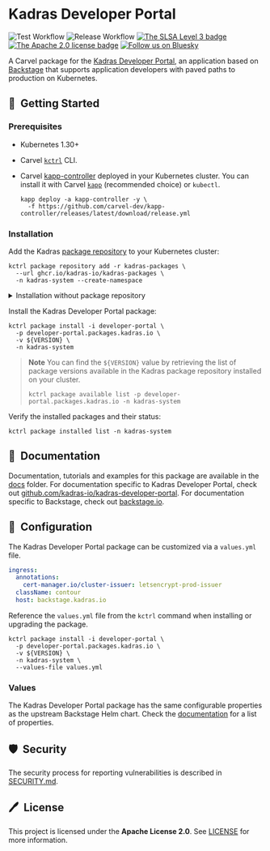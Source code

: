 # Kadras Developer Portal

![Test Workflow](https://github.com/kadras-io/package-for-developer-portal/actions/workflows/test.yml/badge.svg)
![Release Workflow](https://github.com/kadras-io/package-for-developer-portal/actions/workflows/release.yml/badge.svg)
[![The SLSA Level 3 badge](https://slsa.dev/images/gh-badge-level3.svg)](https://slsa.dev/spec/v1.0/levels)
[![The Apache 2.0 license badge](https://img.shields.io/badge/License-Apache_2.0-blue.svg)](https://opensource.org/licenses/Apache-2.0)
[![Follow us on Bluesky](https://img.shields.io/static/v1?label=Bluesky&message=Follow&color=1DA1F2)](https://bsky.app/profile/kadras.bsky.social)

A Carvel package for the [Kadras Developer Portal](https://github.com/kadras-io/kadras-developer-portal), an application based on [Backstage](https://backstage.io) that supports application developers with paved paths to production on Kubernetes.

## 🚀&nbsp; Getting Started

### Prerequisites

* Kubernetes 1.30+
* Carvel [`kctrl`](https://carvel.dev/kapp-controller/docs/latest/install/#installing-kapp-controller-cli-kctrl) CLI.
* Carvel [kapp-controller](https://carvel.dev/kapp-controller) deployed in your Kubernetes cluster. You can install it with Carvel [`kapp`](https://carvel.dev/kapp/docs/latest/install) (recommended choice) or `kubectl`.

  ```shell
  kapp deploy -a kapp-controller -y \
    -f https://github.com/carvel-dev/kapp-controller/releases/latest/download/release.yml
  ```

### Installation

Add the Kadras [package repository](https://github.com/kadras-io/kadras-packages) to your Kubernetes cluster:

  ```shell
  kctrl package repository add -r kadras-packages \
    --url ghcr.io/kadras-io/kadras-packages \
    -n kadras-system --create-namespace
  ```

<details><summary>Installation without package repository</summary>
The recommended way of installing the Kadras Developer Portal package is via the Kadras <a href="https://github.com/kadras-io/kadras-packages">package repository</a>. If you prefer not using the repository, you can add the package definition directly using <a href="https://carvel.dev/kapp/docs/latest/install"><code>kapp</code></a> or <code>kubectl</code>.

  ```shell
  kubectl create namespace kadras-system
  kapp deploy -a developer-portal-package -n kadras-system -y \
    -f https://github.com/kadras-io/package-for-developer-portal/releases/latest/download/metadata.yml \
    -f https://github.com/kadras-io/package-for-developer-portal/releases/latest/download/package.yml
  ```
</details>

Install the Kadras Developer Portal package:

  ```shell
  kctrl package install -i developer-portal \
    -p developer-portal.packages.kadras.io \
    -v ${VERSION} \
    -n kadras-system
  ```

> **Note**
> You can find the `${VERSION}` value by retrieving the list of package versions available in the Kadras package repository installed on your cluster.
> 
>   ```shell
>   kctrl package available list -p developer-portal.packages.kadras.io -n kadras-system
>   ```

Verify the installed packages and their status:

  ```shell
  kctrl package installed list -n kadras-system
  ```

## 📙&nbsp; Documentation

Documentation, tutorials and examples for this package are available in the [docs](docs) folder.
For documentation specific to Kadras Developer Portal, check out [github.com/kadras-io/kadras-developer-portal](https://github.com/kadras-io/kadras-developer-portal).
For documentation specific to Backstage, check out [backstage.io](https://backstage.io).

## 🎯&nbsp; Configuration

The Kadras Developer Portal package can be customized via a `values.yml` file. 

  ```yaml
  ingress:
    annotations:
      cert-manager.io/cluster-issuer: letsencrypt-prod-issuer
    className: contour
    host: backstage.kadras.io
  ```

Reference the `values.yml` file from the `kctrl` command when installing or upgrading the package.

  ```shell
  kctrl package install -i developer-portal \
    -p developer-portal.packages.kadras.io \
    -v ${VERSION} \
    -n kadras-system \
    --values-file values.yml
  ```

### Values

The Kadras Developer Portal package has the same configurable properties as the upstream Backstage Helm chart. Check the [documentation](https://github.com/backstage/charts/tree/main/charts/backstage) for a list of properties.

## 🛡️&nbsp; Security

The security process for reporting vulnerabilities is described in [SECURITY.md](SECURITY.md).

## 🖊️&nbsp; License

This project is licensed under the **Apache License 2.0**. See [LICENSE](LICENSE) for more information.
